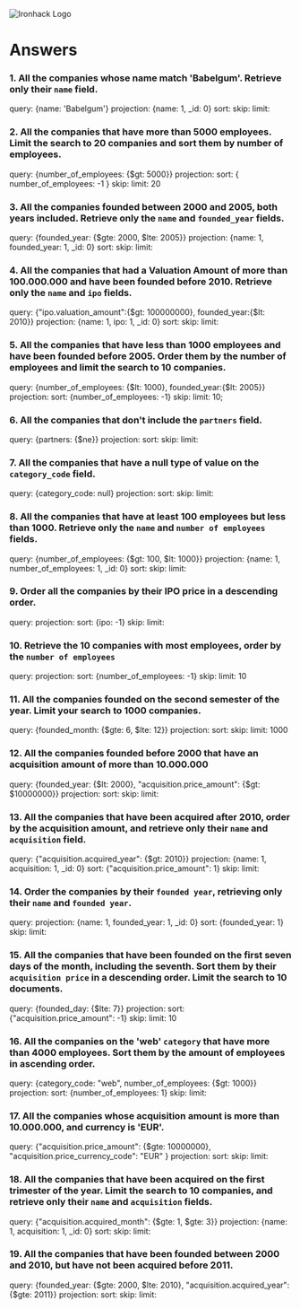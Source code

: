 ![Ironhack Logo](https://i.imgur.com/1QgrNNw.png)

# Answers

### 1. All the companies whose name match 'Babelgum'. Retrieve only their `name` field.

<!-- Your Code Goes Here -->
query: {name: 'Babelgum'}
projection: {name: 1, _id: 0}
sort: 
skip: 
limit: 

### 2. All the companies that have more than 5000 employees. Limit the search to 20 companies and sort them by **number of employees**.

<!-- Your Code Goes Here -->
query: {number_of_employees: {$gt: 5000}}
projection:
sort: { number_of_employees: -1 }
skip:
limit: 20

### 3. All the companies founded between 2000 and 2005, both years included. Retrieve only the `name` and `founded_year` fields.

<!-- Your Code Goes Here -->
query: {founded_year: {$gte: 2000, $lte: 2005}}
projection: {name: 1, founded_year: 1, _id: 0} 
sort:
skip:
limit:


### 4. All the companies that had a Valuation Amount of more than 100.000.000 and have been founded before 2010. Retrieve only the `name` and `ipo` fields.

<!-- Your Code Goes Here -->
query: {"ipo.valuation_amount":{$gt: 100000000}, founded_year:{$lt: 2010}}
projection: {name: 1, ipo: 1, _id: 0}
sort:
skip:
limit:


### 5. All the companies that have less than 1000 employees and have been founded before 2005. Order them by the number of employees and limit the search to 10 companies.

<!-- Your Code Goes Here -->
query: {number_of_employees: {$lt: 1000}, founded_year:{$lt: 2005}}
projection:
sort: {number_of_employees: -1}
skip:
limit: 10;

### 6. All the companies that don't include the `partners` field.

<!-- Your Code Goes Here -->
query: {partners: {$ne}}
projection:
sort:
skip:
limit:

### 7. All the companies that have a null type of value on the `category_code` field.

<!-- Your Code Goes Here -->
query: {category_code: null}
projection:
sort:
skip:
limit:

### 8. All the companies that have at least 100 employees but less than 1000. Retrieve only the `name` and `number of employees` fields.

<!-- Your Code Goes Here -->
query: {number_of_employees: {$gt: 100, $lt: 1000}}
projection: {name: 1, number_of_employees: 1, _id: 0}
sort:
skip:
limit:

### 9. Order all the companies by their IPO price in a descending order.

<!-- Your Code Goes Here -->
query:
projection:
sort: {ipo: -1}
skip:
limit:

### 10. Retrieve the 10 companies with most employees, order by the `number of employees`

<!-- Your Code Goes Here -->
query:
projection:
sort: {number_of_employees: -1}
skip:
limit: 10

### 11. All the companies founded on the second semester of the year. Limit your search to 1000 companies.

<!-- Your Code Goes Here -->
query: {founded_month: {$gte: 6, $lte: 12}}
projection:
sort:
skip:
limit: 1000

### 12. All the companies founded before 2000 that have an acquisition amount of more than 10.000.000

<!-- Your Code Goes Here -->
query: {founded_year: {$lt: 2000}, "acquisition.price_amount": {$gt: $10000000}}
projection:
sort:
skip:
limit:

### 13. All the companies that have been acquired after 2010, order by the acquisition amount, and retrieve only their `name` and `acquisition` field.

<!-- Your Code Goes Here -->
query: {"acquisition.acquired_year": {$gt: 2010}}
projection: {name: 1, acquisition: 1, _id: 0}
sort: {"acquisition.price_amount": 1}
skip:
limit:

### 14. Order the companies by their `founded year`, retrieving only their `name` and `founded year`.

<!-- Your Code Goes Here -->
query:
projection: {name: 1, founded_year: 1, _id: 0}
sort: {founded_year: 1}
skip:
limit:

### 15. All the companies that have been founded on the first seven days of the month, including the seventh. Sort them by their `acquisition price` in a descending order. Limit the search to 10 documents.

<!-- Your Code Goes Here -->
query: {founded_day: {$lte: 7}}
projection:
sort: {"acquisition.price_amount": -1}
skip:
limit: 10

### 16. All the companies on the 'web' `category` that have more than 4000 employees. Sort them by the amount of employees in ascending order.

<!-- Your Code Goes Here -->
query: {category_code: "web", number_of_employees: {$gt: 1000}}
projection:
sort: {number_of_employees: 1}
skip:
limit:

### 17. All the companies whose acquisition amount is more than 10.000.000, and currency is 'EUR'.

<!-- Your Code Goes Here -->
query: {"acquisition.price_amount": {$gte: 10000000}, "acquisition.price_currency_code": "EUR" }
projection:
sort:
skip:
limit:

### 18. All the companies that have been acquired on the first trimester of the year. Limit the search to 10 companies, and retrieve only their `name` and `acquisition` fields.

<!-- Your Code Goes Here -->
query: {"acquisition.acquired_month": {$gte: 1, $gte: 3}}
projection: {name: 1, acquisition: 1, _id: 0}
sort:
skip:
limit:

### 19. All the companies that have been founded between 2000 and 2010, but have not been acquired before 2011.

<!-- Your Code Goes Here -->
query: {founded_year: {$gte: 2000, $lte: 2010}, "acquisition.acquired_year": {$gte: 2011}}
projection:
sort:
skip:
limit:
